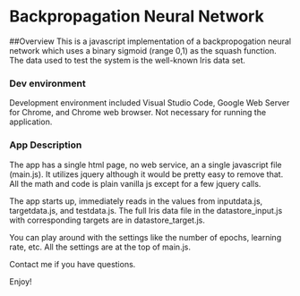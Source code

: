 # Backpropagation Neural Network

##Overview
This is a javascript implementation of a backpropogation neural network which uses a binary sigmoid (range 0,1) as the squash function.  The data used to test the system is the well-known Iris data set. 
### Dev environment
Development environment included Visual Studio Code, Google Web Server for Chrome, and Chrome web browser. Not necessary for running the 
application. 
### App Description
The app has a single html page, no web service, an a single javascript file (main.js). It utilizes jquery although it would be pretty easy to remove that. All the math and code is plain vanilla js except for a few jquery calls.

The app starts up, immediately reads in the values from inputdata.js, targetdata.js, and testdata.js. The full Iris data file in the  datastore_input.js with corresponding targets are in datastore_target.js. 

You can play around with the settings like the number of epochs, learning rate, etc.  All the settings are at the top of main.js.

Contact me if you have questions.

Enjoy!


